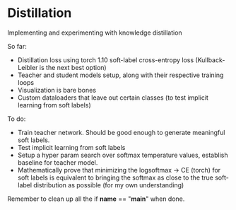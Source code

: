 # Distillation
Implementing and experimenting with knowledge distillation 

So far:

- Distillation loss using torch 1.10 soft-label cross-entropy loss (Kullback-Leibler is the next best option)
- Teacher and student models setup, along with their respective training loops
- Visualization is bare bones
- Custom dataloaders that leave out certain classes (to test implicit learning from soft labels)



To do:
- Train teacher network. Should be good enough to generate meaningful soft labels. 
- Test implicit learning from soft labels
- Setup a hyper param search over softmax temperature values, establish baseline for teacher model. 
- Mathematically prove that minimizing the logsoftmax -> CE (torch) for soft labels is equivalent to bringing the softmax as close to the true soft-label distribution as possible (for my own understanding)


Remember to clean up all the if __name__ == "__main__" when done. 
